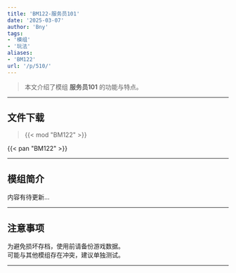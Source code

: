 ```yaml
---
title: 'BM122-服务员101'
date: '2025-03-07'
author: 'Bny'
tags:
- '模组'
- '玩法'
aliases:
- 'BM122'
url: '/p/510/'
---
```


> 本文介绍了模组 **服务员101** 的功能与特点。

---

## 文件下载  

> {{< mod "BM122" >}}  

{{< pan "BM122" >}}  

---

## 模组简介

>  
内容有待更新...  

---

## 注意事项

>  
为避免损坏存档，使用前请备份游戏数据。  
可能与其他模组存在冲突，建议单独测试。  

---

